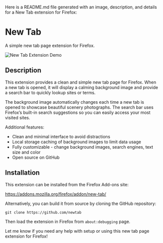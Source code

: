 Here is a README.md file generated with an image, description, and details for a New Tab extension for Firefox:

# New Tab

A simple new tab page extension for Firefox.

![New Tab Extension Demo](https://i.imgur.com/Pyyh0QO.png)

## Description

This extension provides a clean and simple new tab page for Firefox. When a new tab is opened, it will display a calming background image and provide a search bar to quickly lookup sites or terms.

The background image automatically changes each time a new tab is opened to showcase beautiful scenery photographs. The search bar uses Firefox’s built-in search suggestions so you can easily access your most visited sites.

Additional features:

- Clean and minimal interface to avoid distractions
- Local storage caching of background images to limit data usage
- Fully customizable - change background images, search engines, text size and color
- Open source on GitHub

## Installation

This extension can be installed from the Firefox Add-ons site:

https://addons.mozilla.org/firefox/addon/new-tab/

Alternatively, you can build it from source by cloning the GitHub repository:

```
git clone https://github.com/newtab
``` 

Then load the extension in Firefox from `about:debugging` page.

Let me know if you need any help with setup or using this new tab page extension for Firefox!
